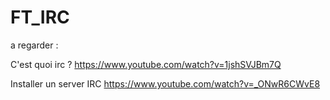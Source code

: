# FT_IRC

a regarder : 

C'est quoi irc ?
https://www.youtube.com/watch?v=1jshSVJBm7Q

Installer un server IRC
https://www.youtube.com/watch?v=_ONwR6CWvE8

